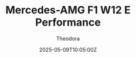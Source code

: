 ---
title: "Mercedes-AMG F1 W12 E Performance"
meta_title: ""
description: "Mercedes-AMG F1 W12 E Performance 2021 by broskii for Assetto Corsa, ready to race!"
date: 2025-05-09T10:05:00Z
thumb: dCSDnnz
mainimage: 2v6WaEm
cargallery: ["NHTr0VG", "ngSjugm", "itdrlqj"]
categories: ["Car"]
author: "Theodora"
tags: ["Mercedes", "F1", "Formula 1", "Formula", "R2R", "broskii", "2021", "Germany"]
draft: false
link: https://modsfire.com/g95VdBYq68vAY05
zipsize: 198 MB
manu: Mercedes
logo2: amg-f1
championship: Formula 1
country: Germany
year: 2021
class: Formula
drivetrain: RWD
engine: AMG F1 M11 EQ
power: "-- bhp"
torque: "--"
mass: "--"
speed: "--"
accel: "- seconds"
gb: 8-speed
creator: broskii
version: "1.0"
csp: "0.2.6"
carname: "Mercedes-AMG F1 W12 E Performance"
folder: "f1_2021_mercedes"
livery: "Included"
r2r: 1
host: ModsFire
---